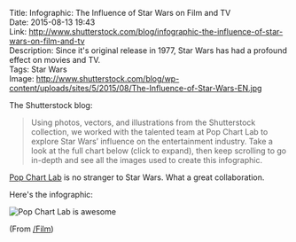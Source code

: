Title: Infographic: The Influence of Star Wars on Film and TV  
Date: 2015-08-13 19:43  
Link: http://www.shutterstock.com/blog/infographic-the-influence-of-star-wars-on-film-and-tv  
Description: Since it's original release in 1977, Star Wars has had a profound effect on movies and TV.  
Tags: Star Wars  
Image: http://www.shutterstock.com/blog/wp-content/uploads/sites/5/2015/08/The-Influence-of-Star-Wars-EN.jpg  

The Shutterstock blog:

> Using photos, vectors, and illustrations from the Shutterstock collection, we worked with the talented team at Pop Chart Lab to explore Star Wars’ influence on the entertainment industry. Take a look at the full chart below (click to expand), then keep scrolling to go in-depth and see all the images used to create this infographic.

[Pop Chart Lab][1] is no stranger to Star Wars. What a great collaboration.

Here's the infographic:

![Pop Chart Lab is awesome](http://d.pr/i/1fxha+ "Pop Chart Lab is awesome")

(From [/Film][2])

[1]: http://popchartlab.tumblr.com/post/118123415113/may-the-fourth-be-with-you-heres-a-star-wars "Star Wars on Pop Chart Lab"
[2]: http://www.slashfilm.com/how-star-wars-changed-film/ "/Film piece on how Star Wars changed film"